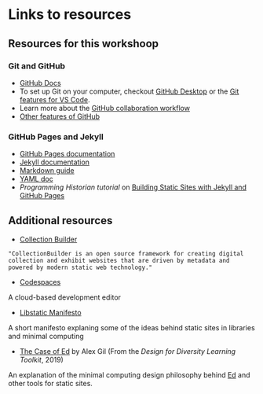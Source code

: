 # Links to resources

## Resources for this workshoop

### Git and GitHub

- [GitHub Docs](https://docs.github.com/en)
- To set up Git on your computer, checkout [GitHub Desktop](https://desktop.github.com/) or the [Git features for VS Code](https://code.visualstudio.com/docs/sourcecontrol/overview#:~:text=Visual%20Studio%20Code%20has%20integrated,on%20the%20VS%20Code%20Marketplace.).
- Learn more about the [GitHub collaboration workflow](https://docs.github.com/en/get-started/using-github/github-flow)
- [Other features of GitHub](../more/other_features.md)

### GitHub Pages and Jekyll

- [GitHub Pages documentation](https://docs.github.com/en/pages)
- [Jekyll documentation](https://jekyllrb.com/docs/)
- [Markdown guide](https://www.markdownguide.org/)
- [YAML doc](https://yaml.org/spec/1.2.2/)
- *Programming Historian tutorial* on [Building Static Sites with Jekyll and GitHub Pages](https://programminghistorian.org/en/lessons/building-static-sites-with-jekyll-github-pages)


## Additional resources 

- [Collection Builder](https://collectionbuilder.github.io/)

```
"CollectionBuilder is an open source framework for creating digital collection and exhibit websites that are driven by metadata and powered by modern static web technology."
```
- [Codespaces](https://github.com/features/codespaces)

A cloud-based development editor

- [Libstatic Manifesto](https://lib-static.github.io/about/)

A short manifesto explaning some of the ideas behind static sites in libraries and minimal computing

- [The Case of Ed](https://des4div.library.northeastern.edu/design-for-diversity-the-case-of-ed-alex-gil/) by Alex Gil (From the *Design for Diversity Learning Toolkit*, 2019)

An explanation of the minimal computing design philosophy behind [Ed](https://github.com/minicomp/ed) and other tools for static sites.